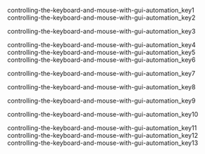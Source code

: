 controlling-the-keyboard-and-mouse-with-gui-automation_key1
controlling-the-keyboard-and-mouse-with-gui-automation_key2


controlling-the-keyboard-and-mouse-with-gui-automation_key3


controlling-the-keyboard-and-mouse-with-gui-automation_key4
controlling-the-keyboard-and-mouse-with-gui-automation_key5
controlling-the-keyboard-and-mouse-with-gui-automation_key6


controlling-the-keyboard-and-mouse-with-gui-automation_key7


controlling-the-keyboard-and-mouse-with-gui-automation_key8


controlling-the-keyboard-and-mouse-with-gui-automation_key9


controlling-the-keyboard-and-mouse-with-gui-automation_key10


controlling-the-keyboard-and-mouse-with-gui-automation_key11
controlling-the-keyboard-and-mouse-with-gui-automation_key12
controlling-the-keyboard-and-mouse-with-gui-automation_key13
